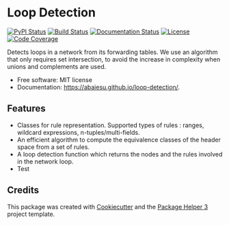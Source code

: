 # Loop Detection


[![PyPI Status](https://img.shields.io/pypi/v/loop-detection.svg)](https://pypi.python.org/pypi/loop-detection)
[![Build Status](https://github.com/abaiesu/loop-detection/actions/workflows/build.yml/badge.svg?branch=main)](https://github.com/abaiesu/loop-detection/actions?query=workflow%3Abuild)
[![Documentation Status](https://github.com/abaiesu/loop-detection/actions/workflows/docs.yml/badge.svg?branch=main)](https://github.com/abaiesu/loop-detection/actions?query=workflow%3Adocs)
[![License](https://img.shields.io/github/license/abaiesu/loop-detection)](https://github.com/abaiesu/loop-detection/blob/main/LICENSE)
[![Code Coverage](https://codecov.io/gh/abaiesu/loop-detection/branch/main/graphs/badge.svg)](https://codecov.io/gh/abaiesu/loop-detection/tree/main)

Detects loops in a network from its forwarding tables. We use an algorithm that only requires set intersection, to avoid the increase in complexity when unions and complements are used.


- Free software: MIT license
- Documentation: https://abaiesu.github.io/loop-detection/.


## Features

- Classes for rule representation. Supported types of rules : ranges, wildcard expressions, n-tuples/multi-fields.
- An efficient algorithm to compute the equivalence classes of the header space from a set of rules.
- A loop detection function which returns the nodes and the rules involved in the network loop.
- Test

## Credits

This package was created with [Cookiecutter][CC] and the [Package Helper 3][PH3] project template.

[CC]: https://github.com/audreyr/cookiecutter
[PH3]: https://balouf.github.io/package-helper-3/
